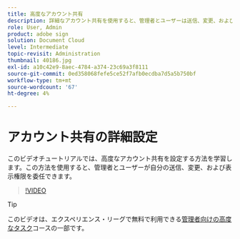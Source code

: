 ```yaml
---
title: 高度なアカウント共有
description: 詳細なアカウント共有を使用すると、管理者とユーザーは送信、変更、および表示のアクセス許可を委任できます
role: User, Admin
product: adobe sign
solution: Document Cloud
level: Intermediate
topic-revisit: Administration
thumbnail: 40186.jpg
exl-id: a10c42e9-8aec-4784-a374-23c69a3f8111
source-git-commit: 0ed358068fefe5ce52f7afb0ecdba7d5a5b750bf
workflow-type: tm+mt
source-wordcount: '67'
ht-degree: 4%

---
```


# アカウント共有の詳細設定

このビデオチュートリアルでは、高度なアカウント共有を設定する方法を学習します。この方法を使用すると、管理者とユーザーが自分の送信、変更、および表示権限を委任できます。

>[!VIDEO](https://video.tv.adobe.com/v/40186?hidetitle=true)

>[!TIP]
>
>このビデオは、エクスペリエンス・リーグで無料で利用できる[管理者向けの高度なタスク](https://experienceleague.adobe.com/?recommended=Sign-A-1-2020.1)コースの一部です。
